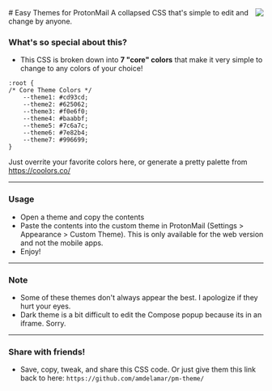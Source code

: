 <img src="https://images.duckduckgo.com/iu/?u=http%3A%2F%2Fcache3.asset-cache.net%2Fxt%2F171555439.jpg%3Fv%3D1%26g%3Dfs1%7C0%7CEPL%7C55%7C439%26s%3D1&f=1" align="right" />
# Easy Themes for ProtonMail
A collapsed CSS that's simple to edit and change by anyone.

### What's so special about this?

- This CSS is broken down into **7 "core" colors** that make it very simple to change to any colors of your choice!

```
:root {
/* Core Theme Colors */
    --theme1: #cd93cd;
    --theme2: #625062;
    --theme3: #f0e6f0;
    --theme4: #baabbf;
    --theme5: #7c6a7c;
    --theme6: #7e82b4;
    --theme7: #996699;
}
```
Just overrite your favorite colors here, or generate a pretty palette from https://coolors.co/

---

### Usage

- Open a theme and copy the contents
- Paste the contents into the custom theme in ProtonMail (Settings > Appearance > Custom Theme). This is only available for the web version and not the mobile apps.
- Enjoy!

---

### Note

- Some of these themes don't always appear the best. I apologize if they hurt your eyes.
- Dark theme is a bit difficult to edit the Compose popup because its in an iframe. Sorry.

---

### Share with friends!

- Save, copy, tweak, and share this CSS code. 
Or just give them this link back to here: `https://github.com/amdelamar/pm-theme/`
